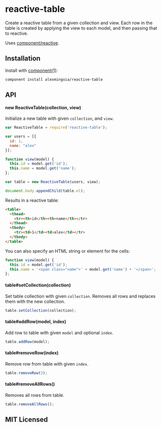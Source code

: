 # reactive-table

Create a reactive table from a given collection and view. Each row in the table is created by applying the view to each model, and then passing that to reactive.

Uses [component/reactive](https://github.com/component/reactive).

## Installation

Install with [component(1)](http://component.io):

```sh
component install alexmingoia/reactive-table
```

## API

#### new ReactiveTable(collection, view)

Initialize a new table with given `collection`, and `view`.

```javascript
var ReactiveTable = require('reactive-table');

var users = [{
  id: 1,
  name: "alex"
}];

function view(model) {
  this.id = model.get('id');
  this.name = model.get('name');
};

var table = new ReactiveTable(users, view);

document.body.appendChild(table.el);
```

Results in a reactive table:

```html
<table>
  <thead>
    <tr><th>id</th><th>name</th></tr>
  </thead>
  <tbody>
    <tr><td>1</td><td>alex</td></tr>
  </tbody>
</table>
```

You can also specify an HTML string or element for the cells:

```javascript
function view(model) {
  this.id = model.get('id');
  this.name = '<span class="name">' + model.get('name') + '</span>';
};
```

#### table#setCollection(collection)

Set table collection with given `collection`. Removes all rows and replaces them
with the new collection.

```javascript
table.setCollection(collection);
```

#### table#addRow(model, index)

Add row to table with given `model` and optional `index`.

```javascript
table.addRow(model);
```

#### table#removeRow(index)

Remove row from table with given `index`.

```javascript
table.removeRow(3);
```

#### table#removeAllRows()

Removes all rows from table.

```javascript
table.removeAllRows();
```

## MIT Licensed
